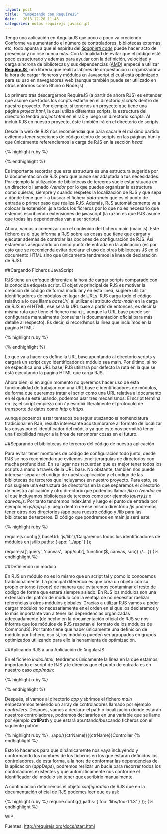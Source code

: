 ```yaml
---
layout: post
title:  "Empezando con RequireJS"
date:   2013-12-26 11:45
categories: notas requirejs javascript
---
```


Tengo una aplicación en AngularJS que poco a poco va creciendo. Conforme va aumentando el número de controladores, bibliotecas externas, etc, todo apunta a que el espíritu del [*Spaghetti code*][spaghetti-code-wikipedia] puede hacer acto de presencia y no irse nunca más. Con la finalidad de evitar que el código esté poco estructurado y además para ayudar con la definición, velocidad y carga aíncrona de bibliotecas y sus dependencias ([AMD][amd-definition]) empecé a utilizar [**RequireJS**][requirejs-web], una librería que realiza labores de orquestación u organizador a la hora de cargar ficheros y módulos en Javascript el cual está optimizado para su uso en navegadores web (aunque también puede ser utilizado en otros entornos como Rhino o Node.js). 

[spaghetti-code-wikipedia]: http://en.wikipedia.org/wiki/Spaghetti_code
[amd-definition]: https://github.com/amdjs/amdjs-api/wiki/AMDamd-definition]
[requirejs-web]: http://requirejs.org/

Lo primero tras descargarnos RequireJS (a partir de ahora RJS) es entender que asume que todos los scripts estarán en el directorio */scripts* dentro de nuestro proyecto. Por ejemplo, si tenemos un proyecto que tiene una página *project.html*, la cual utiliza diferentes scripts, la estructura del directorio tendrá *project.html* en el raíz y luego un directorio *scripts*. Al incluir RJS en nuestro proyecto, éste también irá en el directorio de scripts.

Desde la web de RJS nos recomiendan que para sacarle el máximo partido evitemos tener secciones de código dentro de scripts en las páginas html y que únicamente referenciemos la carga de RJS en la sección *head*: 

{% highlight ruby %}
<script data-main="scripts/main" src="scripts/require.js"></script>
{% endhighlight %}

Es importante recordar que esta estructura es una estructura sugerida por la documentación de RJS pero que puede ser adaptada a tus necesidades. Por ejemplo la utilización de bibliotecas de terceros suele estar situada en un directorio llamado */vendor* por lo que puedes organizar la estructura como quieras, siempre y cuando respetes la localización de RJS y que sepa a dónde tiene que ir a buscar el fichero *data-main* que es el punto de entrada o primer paso que realiza RJS. Además, RJS automáticamente va a colocar la extensión .js a todos los ficheros por lo que no es necesario que estemos escribiendo extensiones de javascript (la razón es que RJS asume que todas las dependencias van a ser scripts).  

Ahora, vamos a comenzar con el contenido del fichero main (main.js). Este fichero es el que informa a RJS sobre las cosas que tiene que cargar y ejecutar además de controlar las opciones de configuración de RJS. Así estaremos asegurando un único punto de entrada en la aplicación (es por esto que se recomienda evitar declarar el uso de otras bibliotecas JS en el documento HTML sino que únicamente tendremos la línea de declaración de RJS). 

##Cargando Ficheros JavaScript

RJS tiene un enfoque diferente a la hora de cargar scripts comparado con la conocida etiqueta script. El objetivo principal de RJS es motivar la creación de código de forma modular y en esta línea, sugiere utilizar identificadores de módulos en lugar de URLs. RJS carga todo el código relativo a lo que lllama *baseUrl*, al utilizar el atributo *data-main* en la carga de RJS en el HTML, ese será la URL base a partir de entonces, es decir la misma ruta que tiene el fichero main.js, aunque la URL base puede ser configurada manualmente (consultar la documentación oficial para más detalle al respecto). Es decir, si recordamos la línea que incluímos en la página HTML: 

{% highlight ruby %}
<script data-main="scripts/main" src="scripts/require.js"></script>
{% endhighlight %}

Lo que va a hacer es define la URL base apuntando al directorio scripts y cargará un script cuyo identificador de módulo sea main. Por último, si no se especifica una URL base, RJS utilizará por defecto la ruta en la que se está ejecutando la página HTML que carga RJS. 

Ahora bien, si en algún momento no queremos hacer uso de esta funcionalidad de trabajar con una URL base e identificadores de módulos, de forma que queremos tratar el script como una URL relativa al documento en el que se esté usando, podemos usar tres mecanismos: El script termina en .js; el script empieza con */* y escribir literalmente el protocolo de transporte de datos como *http* o *https*. 

Aunque podemos estar tentados de seguir utilizando la nomenclatura tradicional en RJS, resulta interesante acostumbrarse al formato de localizar las cosas por el identificador del módulo ya que esto nos permitirá tener una flexibilidad mayor a la hroa de renombrar cosas en el futuro. 

##Separando el bibliotecas de terceros del código de nuestra aplicación

Para evitar tener montones de código de configuración todo junto, desde RJS se nos recomienda que evitemos tener jerarquías de directorios con mucha profundidad. En su lugar nos recuerdan que es mejor tener todos los scripts a mano a través de la URL base. No obstante, también nos puede interesar separar el código de nuestra aplicación y el código de las bibliotecas de terceros que incluyamos en nuestro proyecto. Para esto, se nos sugiere una estructura de directorios en la que separemos el directorio de nuestra aplicación y otro directorio que podemos llamar */lib* o */vendor* en el que incluyamos bibliotecas de terceros como por ejemplo *jquery.js* o *canvas.js*. Por tanto tendremos index.html y luego el punto de entrada por ejemplo en *js/app.js* y luego dentro de ese mismo directorio /js podremos tener otros dos directorios /app para nuestro código y /lib para las bibliotecas de terceros. El código que pondremos en main.js será este: 

{% highlight ruby %}

<script data-main="js/app" src="scripts/require"></script>

requirejs.config({
  baseUrl: 'js/lib',//Cargaremos todos los identificadores de módulos en js/lib
  paths: {
    app: '../app'
  }
});

requirejs(['jquery', 'canvas', 'app/sub'], function($, canvas, sub){
  //...
})
{% endhighlight %}

##Definiendo un módulo

En RJS un módulo no es lo mismo que un script tal y como lo conocemos tradicionalmente. La principal diferencia es que crea un objeto con su propio entorno (*scope*) de manera que evitaremos contaminar el resto de código de forma que estará siempre aislado. En RJS los módulos son una extensión del patrón de módulo con la ventaja de no necesitar raelizar referencias a otros módulos globales. Gracias a utilizar RJS vamos a poder cargar módulos no necesariamente en el orden en el que los declaramos y lo más importante van a tener las dependencias organizadas adecuadamente (de hecho en la documentación oficial de RJS se nos informa que los módulos de RJS respetan el formato de los módulos de CommonJS). Por tanto tiene que haber únicamente una definición de módulo por fichero, eso sí, los módulos pueden ser agrupados en grupos optimizados utilizando para ello la herramienta de optimización. 

##Aplicando RJS a una Aplicación de AngularJS

En el fichero *index.html*, tendremos únicamente la línea en la que estamos importando el script de RJS y le diremos que el punto de entrada es en nuestro caso *app/main*: 

{% highlight ruby %}
<script data-main="app/main" src="vendor/scripts/require"></script>
{% endhighlight %}

Después, si vamos al directorio *app* y abrimos el fichero *main* empezaremos teniendo un array de controladores llamado por ejemplo *controllers*. Después, vamos a declarar el path o localización donde estarán nuestros controladores, podremos declararlos en una variable que se llame por ejemplo **ctrllPath** y que estará apuntando/buscando ficheros con el siguiente patrón: 

{% highlight ruby %}
../app/{{ctrName}}{{ctrName}}Controller
{% endhighlight %}

Esto lo hacemos para que dinámicamente nos vaya incluyendo y conformando los nombres de los ficheros en los que estarán definidos los controladores, de esta forma, a la hora de conformar las dependencias de la aplicación (*appDeps*), podremos realizar un bucle para recorrer todos los controladores existentes y que automáticamente nos conforme el identificador del módulo sin tener que escribirlo manualmente. 

A continuación definiremos el objeto *configuration* de RJS que en la documentación oficial de RJS podemos leer que es así: 

{% highlight ruby %}
require.config({
    paths: {
      foo: 'libs/foo-1.1.3'
    }
});
{% endhighlight %}

WIP

Fuentes: 
http://requirejs.org/docs/start.html



